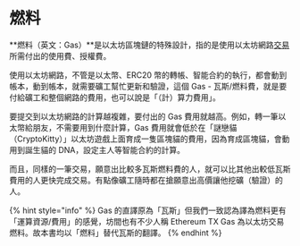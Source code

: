 # 燃料

**燃料（英文：Gas）**是以太坊區塊鏈的特殊設計，指的是使用以太坊網路[交易](../undefined/)所需付出的使用費、授權費。

使用以太坊網路，不管是以太幣、ERC20 幣的轉帳、智能合約的執行，都會動到帳本，動到帳本，就需要礦工幫忙更新和驗證，這個 Gas - 瓦斯/燃料費，就是要付給礦工和整個網路的費用，也可以說是「（計）算力費用」。

要提交到以太坊網路的計算越複雜，要付出的 Gas 費用就越高。例如，轉一筆以太幣給朋友，不需要用到什麼計算，Gas 費用就會低於在「謎戀貓（CryptoKitty）」以太坊遊戲上面育成一隻區塊貓的費用，因為育成區塊貓，會動用到誕生貓的 DNA，設定主人等智能合約的計算。

而且，同樣的一筆交易，願意出比較多瓦斯燃料費的人，就可以比其他出較低瓦斯費用的人更快完成交易。有點像礦工隨時都在搶願意出高價讓他挖礦（驗證）的人。

{% hint style="info" %}
Gas 的直譯原為「瓦斯」但我們一致認為譯為燃料更有「運算資源/費用」的感覺，坊間也有不少人稱 Ethereum TX Gas 為以太坊交易燃料。故本書均以「燃料」替代瓦斯的翻譯。
{% endhint %}

